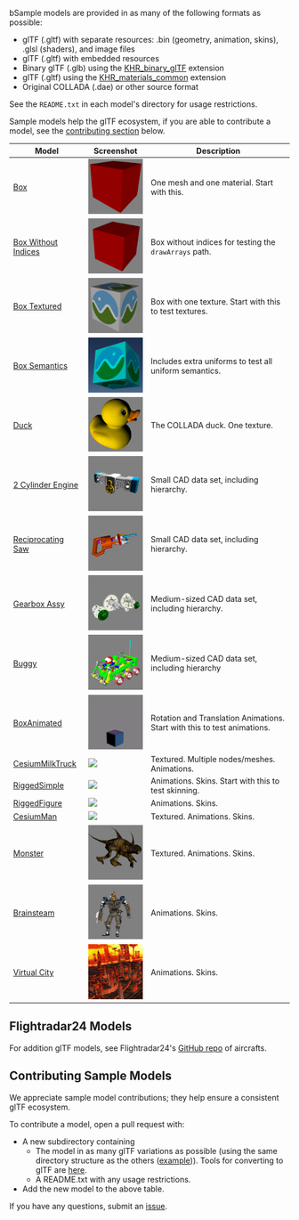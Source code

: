 bSample models are provided in as many of the following formats as possible:
* glTF (.gltf) with separate resources: .bin (geometry, animation, skins), .glsl (shaders), and image files
* glTF (.gltf) with embedded resources
* Binary glTF (.glb) using the [KHR_binary_glTF](https://github.com/KhronosGroup/glTF/blob/master/extensions/Khronos/KHR_binary_glTF/README.md) extension
* glTF (.gltf) using the [KHR_materials_common](https://github.com/KhronosGroup/glTF/blob/master/extensions/Khronos/KHR_materials_common/README.md) extension
* Original COLLADA (.dae) or other source format

See the `README.txt` in each model's directory for usage restrictions.

Sample models help the glTF ecosystem, if you are able to contribute a model, see the [contributing section](#contributing-sample-models) below.

| Model                                         | Screenshot                                       | Description|
|-----------------------------------------------|--------------------------------------------------|------------|
| [Box](Box)                                    | ![](Box/screenshot/screenshot.png)               | One mesh and one material. Start with this. |
| [Box Without Indices](BoxWithoutIndices)      | ![](BoxWithoutIndices/screenshot/screenshot.png) | Box without indices for testing the `drawArrays` path. |
| [Box Textured](BoxTextured)                   | ![](BoxTextured/screenshot/screenshot.png)       | Box with one texture. Start with this to test textures. |
| [Box Semantics](BoxSemantics)                 | ![](BoxSemantics/screenshot/screenshot.png)      | Includes extra uniforms to test all uniform semantics. |
| [Duck](Duck)                                  | ![](Duck/screenshot/screenshot.png)              | The COLLADA duck. One texture. |
| [2 Cylinder Engine](2CylinderEngine)          | ![](2CylinderEngine/screenshot/screenshot.png)   | Small CAD data set, including hierarchy. |
| [Reciprocating Saw](ReciprocatingSaw)         | ![](ReciprocatingSaw/screenshot/screenshot.png)  | Small CAD data set, including hierarchy. |
| [Gearbox Assy](GearboxAssy)                   | ![](GearboxAssy/screenshot/screenshot.png)       | Medium-sized CAD data set, including hierarchy. |
| [Buggy](Buggy)                                | ![](Buggy/screenshot/screenshot.png)             | Medium-sized CAD data set, including hierarchy |
| [BoxAnimated](BoxAnimated)                    | ![](BoxAnimated/screenshot/screenshot.gif)       | Rotation and Translation Animations. Start with this to test animations. |
| [CesiumMilkTruck](CesiumMilkTruck)            | ![](CesiumMilkTruck/screenshot/screenshot.png)   | Textured. Multiple nodes/meshes. Animations. |
| [RiggedSimple](RiggedSimple)                  | ![](RiggedSimple/screenshot/screenshot.png)      | Animations. Skins. Start with this to test skinning. |
| [RiggedFigure](RiggedFigure)                  | ![](RiggedFigure/screenshot/screenshot.png)      | Animations. Skins. |
| [CesiumMan](CesiumMan)                        | ![](CesiumMan/screenshot/screenshot.png)         | Textured. Animations. Skins. |
| [Monster](Monster)                            | ![](Monster/screenshot/screenshot.png)           | Textured. Animations. Skins. |
| [Brainsteam](Brainsteam)                      | ![](Brainsteam/screenshot/screenshot.gif)        | Animations. Skins. |
| [Virtual City](VC)                            | ![](VC/screenshot/screenshot.gif)                | Animations. Skins. |

## Flightradar24 Models

For addition glTF models, see Flightradar24's [GitHub repo](https://github.com/kalmykov/fr24-3d-models) of aircrafts.

## Contributing Sample Models

We appreciate sample model contributions; they help ensure a consistent glTF ecosystem.

To contribute a model, open a pull request with:
* A new subdirectory containing
   * The model in as many glTF variations as possible (using the same directory structure as the others ([example](example))).  Tools for converting to glTF are [here](https://github.com/KhronosGroup/glTF#converters).
   * A README.txt with any usage restrictions.
* Add the new model to the above table.

If you have any questions, submit an [issue](https://github.com/KhronosGroup/glTF/issues).
